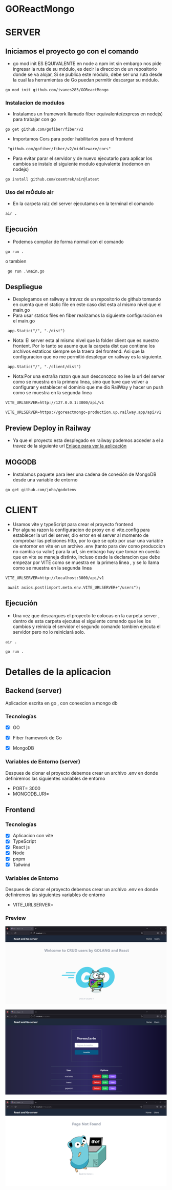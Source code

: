 # GOReactMongo

# SERVER

## Iniciamos el proyecto go con el comando

- go mod init ES EQUIVALENTE en node a npm int  sin embargo nos pide ingresar la ruta de su módulo, es decir la direccion de un repositorio donde se va alojar, Si se publica este módulo, debe ser una ruta desde la cual las herramientas de Go puedan permitir descargar su módulo.
```
go mod init github.com/ivanes285/GOReactMongo  
```

### Instalacion de modulos

- Instalamos un framework llamado fiber equivalente(express en nodejs) para trabajar con go
```
go get github.com/gofiber/fiber/v2
```
- Importamos Cors para poder habilitarlos para el frontend
```
 "github.com/gofiber/fiber/v2/middleware/cors"
```
- Para evitar parar el servidor y de nuevo ejecutarlo para aplicar los cambios se instalo el siguiente modulo equivalente (nodemon en nodejs)
 ```
 go install github.com/cosmtrek/air@latest
 ```
 ### Uso del mÓdulo air
 - En la carpeta raiz del server ejecutamos en la terminal el comando
 ```
 air .
 ```
## Ejecución
- Podemos compilar de forma normal con el comando 
```
go run .
```
o tambien
```
 go run .\main.go
```

## Despliegue 
- Desplegamos en railway a travez de un repositorio de github tomando en cuenta que el static file en este caso dist esta al mismo nivel que el main.go
- Para usar statics files en fiber realizamos la siguiente configuracion en el main.go
 ```
  app.Static("/", "./dist") 
 ``` 
- Nota: El server esta al mismo nivel que la folder client que es nuestro frontent. Por lo tanto se asume que la carpeta dist que contiene los archivos estaticos siempre se la traera del frontend. Asi que la configuracion que no me permitió desplegar en railway es la siguiente.
 ```
  app.Static("/", "./client/dist") 
 ```
 - Nota:Por una extraña razon que aun desconozco no lee la url del server como se muestra en la primera linea, sino  que tuve que volver a configurar y establecer el dominio que me dio RailWay y hacer un push como se muestra en la segunda linea 
```
VITE_URLSERVER=http://127.0.0.1:3000/api/v1
```
```
VITE_URLSERVER=https://goreactmongo-production.up.railway.app/api/v1
```
 ## Preview Deploy in Railway
 - Ya que el proyecto esta desplegado en railway podemos acceder a el a travez de la siguiente url
 [Enlace para ver la aplicación](https://goreactmongo-production.up.railway.app/)
 
 ## MOGODB

 - Instalamos paquete para leer una cadena de conexión de MongoDB desde una variable de entorno
 ```
 go get github.com/joho/godotenv
 ```
 
 # CLIENT
 - Usamos vite y typeScript para crear el proyecto frontend 
 - Por alguna razon la configuracion de proxy en el vite.config para establecer la url del server, dio error en el server al momento de comprobar las peticiones http, por lo que se opto por usar una variable de entornor en vite en un archivo .env (tanto para dev como produccion no cambia su valor)  para la url, sin embargo hay que tomar en cuenta que en vite se maneja distinto, incluso desde la declaracion que debe empezar por VITE como se muestra en la primera linea , y se lo llama como se muestra en la segunda linea
 ```
 VITE_URLSERVER=http://localhost:3000/api/v1
 ```
 ```
  await axios.post(import.meta.env.VITE_URLSERVER+"/users"); 
 ```
 
 ## Ejecución
 - Una vez que descargues el proyecto te colocas en la carpeta server , dentro de esta carpeta ejecutas el siguiente comando que lee los cambios y reinicia el servidor el segundo comando tambien ejecuta el servidor pero no lo reiniciará solo.
 ```
 air . 
 ```
 ```
 go run . 
 ```
 
 # Detalles de la aplicacion 
 
 ## Backend (server)
Aplicacion escrita en go , con conexcion a mongo db
### Tecnologías

- [x] GO
- [x] Fiber framework de Go
- [x] MongoDB


### Variables de Entorno (server)
Despues de clonar el proyecto debemos crear un archivo .env  en donde definiremos las siguientes variables de entorno 
- PORT= 3000
- MONGODB_URI=

## Frontend

### Tecnologías

- [x] Aplicacion con vite
- [x] TypeScript
- [x] React js
- [x] Node
- [x] pnpm 
- [x] Tailwind

### Variables de Entorno
Despues de clonar el proyecto debemos crear un archivo .env  en donde definiremos las siguientes variables de entorno 
- VITE_URLSERVER= 

 ### Preview


<p align="center">
    <img src="./assets/01.png" />
<p/>


<p align="center">
    <img src="./assets/02.png" />
<p/>

<p align="center">
    <img src="./assets/03.png" />
<p/>


 
 
 
 
